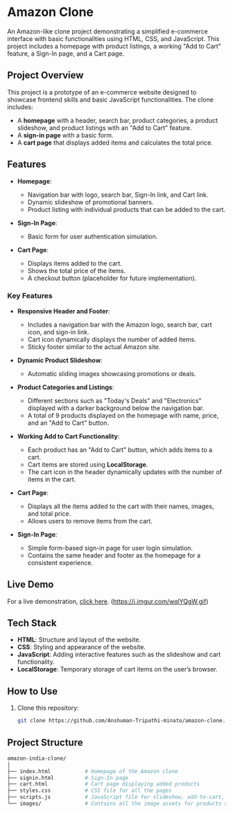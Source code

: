 # Amazon Clone

An Amazon-like clone project demonstrating a simplified e-commerce interface with basic functionalities using HTML, CSS, and JavaScript. This project includes a homepage with product listings, a working "Add to Cart" feature, a Sign-In page, and a Cart page.

## Project Overview

This project is a prototype of an e-commerce website designed to showcase frontend skills and basic JavaScript functionalities. The clone includes:
- A **homepage** with a header, search bar, product categories, a product slideshow, and product listings with an "Add to Cart" feature.
- A **sign-in page** with a basic form.
- A **cart page** that displays added items and calculates the total price.

## Features

- **Homepage**:
  - Navigation bar with logo, search bar, Sign-In link, and Cart link.
  - Dynamic slideshow of promotional banners.
  - Product listing with individual products that can be added to the cart.
  
- **Sign-In Page**:
  - Basic form for user authentication simulation.
  
- **Cart Page**:
  - Displays items added to the cart.
  - Shows the total price of the items.
  - A checkout button (placeholder for future implementation).
    
### Key Features

- **Responsive Header and Footer**:
  - Includes a navigation bar with the Amazon logo, search bar, cart icon, and sign-in link.
  - Cart icon dynamically displays the number of added items.
  - Sticky footer similar to the actual Amazon site.

- **Dynamic Product Slideshow**:
  - Automatic sliding images showcasing promotions or deals.

- **Product Categories and Listings**:
  - Different sections such as "Today's Deals" and "Electronics" displayed with a darker background below the navigation bar.
  - A total of 9 products displayed on the homepage with name, price, and an "Add to Cart" button.
  
- **Working Add to Cart Functionality**:
  - Each product has an "Add to Cart" button, which adds items to a cart.
  - Cart items are stored using **LocalStorage**.
  - The cart icon in the header dynamically updates with the number of items in the cart.

- **Cart Page**:
  - Displays all the items added to the cart with their names, images, and total price.
  - Allows users to remove items from the cart.

- **Sign-In Page**:
  - Simple form-based sign-in page for user login simulation.
  - Contains the same header and footer as the homepage for a consistent experience.

## Live Demo

For a live demonstration, [click here](#). (https://i.imgur.com/wqlYQgW.gif)

## Tech Stack

- **HTML**: Structure and layout of the website.
- **CSS**: Styling and appearance of the website.
- **JavaScript**: Adding interactive features such as the slideshow and cart functionality.
- **LocalStorage**: Temporary storage of cart items on the user’s browser.

## How to Use

1. Clone this repository:

   ```bash
   git clone https://github.com/Anshuman-Tripathi-minato/amazon-clone.git
   
## Project Structure

```bash
amazon-india-clone/
│
├── index.html           # Homepage of the Amazon clone
├── signin.html          # Sign-In page
├── cart.html            # Cart page displaying added products
├── styles.css           # CSS file for all the pages
├── scripts.js           # JavaScript file for slideshow, add-to-cart, and cart management
└── images/              # Contains all the image assets for products and slideshow
